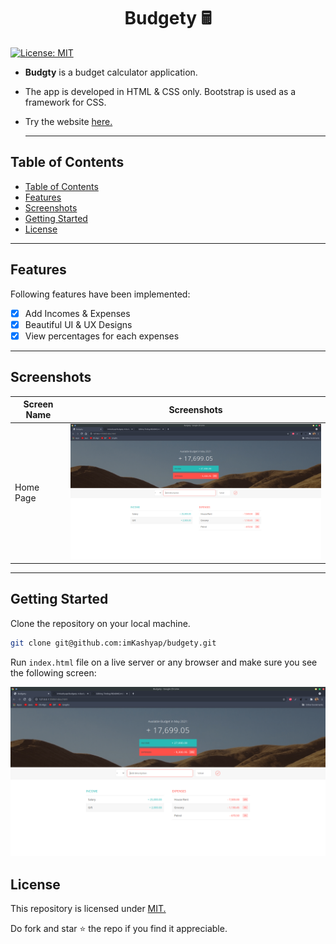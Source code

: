 
<h1 style="text-align:center;">Budgety 🖩 </h1>
  
  [![License: MIT](https://img.shields.io/badge/License-MIT-blue.svg)](https://opensource.org/licenses/MIT)

- **Budgty** is a budget calculator application.
- The app is developed in HTML & CSS only. Bootstrap is used as a framework for CSS.
- Try the website [here.](https://imkashyap.github.io/Budgety/)
  
  ***


## Table of Contents
- [Table of Contents](#table-of-contents)
- [Features](#features)
- [Screenshots](#screenshots)
- [Getting Started](#getting-started)
- [License](#license)

***

## Features
Following features have been implemented:

- [x] Add Incomes & Expenses
- [x] Beautiful UI & UX Designs
- [x] View percentages for each expenses
  
***

## Screenshots
|Screen Name | Screenshots |
|---|--|
|Home Page|<img src='./screenshots/ss1.png' width=600px alt='Screenshot of the App'>|

***

## Getting Started
Clone the repository on your local machine.

```bash
git clone git@github.com:imKashyap/budgety.git
```

Run `index.html` file on a live server or any browser and make sure you see the following screen:

![Screenshot of the landing page of Web Server](screenshots/ss1.png)

## License
 This repository is licensed under [MIT.](https://github.com/imKashyap/budgety/blob/main/LICENSE)
 
 Do fork and star :star: the repo if you find it appreciable.
